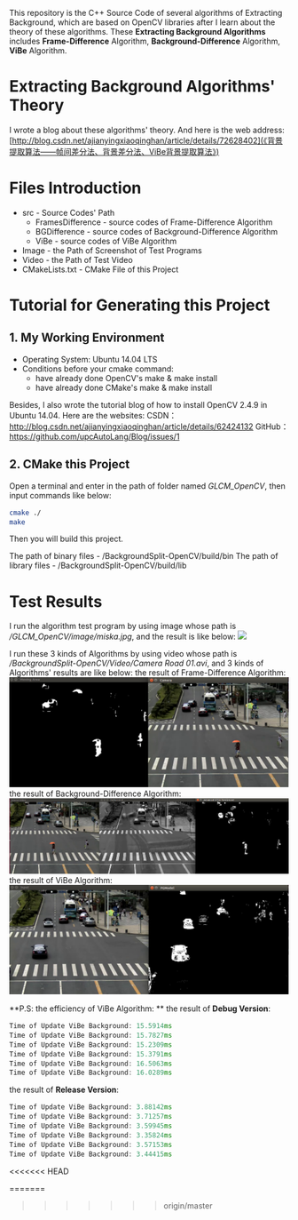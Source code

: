 This repository is the C++ Source Code of several algorithms of Extracting Background, which are based on OpenCV libraries after I learn about the theory of these algorithms.
These **Extracting Background Algorithms** includes **Frame-Difference** Algorithm, **Background-Difference** Algorithm, **ViBe** Algorithm.

# Extracting Background Algorithms' Theory
I wrote a blog about these algorithms' theory. And here is the web address:
[http://blog.csdn.net/ajianyingxiaoqinghan/article/details/72628402](《背景提取算法——帧间差分法、背景差分法、ViBe背景提取算法》)

# Files Introduction

- src - Source Codes' Path
	- FramesDifference - source codes of Frame-Difference Algorithm
	- BGDifference - source codes of Background-Difference Algorithm
	- ViBe - source codes of ViBe Algorithm
- Image - the Path of Screenshot of Test Programs
- Video - the Path of Test Video 
- CMakeLists.txt - CMake File of this Project

# Tutorial for Generating this Project
## 1. My Working Environment

- Operating System: Ubuntu 14.04 LTS
- Conditions before your cmake command:
	- have already done OpenCV's make & make install
	- have already done CMake's make & make install

Besides, I also wrote the tutorial blog of how to install OpenCV 2.4.9 in Ubuntu 14.04. Here are the websites: 
CSDN：http://blog.csdn.net/ajianyingxiaoqinghan/article/details/62424132
GitHub：https://github.com/upcAutoLang/Blog/issues/1

## 2. CMake this Project
Open a terminal and enter in the path of folder named *GLCM_OpenCV*, then input commands like below:
```bash
cmake ./
make
```
Then you will build this project.

The path of binary files - /BackgroundSplit-OpenCV/build/bin 
The path of library files - /BackgroundSplit-OpenCV/build/lib

# Test Results
I run the algorithm test program by using image whose path is */GLCM_OpenCV/image/miska.jpg*, and the result is like below:
![](./image/Test_Result.png)

I run these 3 kinds of Algorithms by using video whose path is */BackgroundSplit-OpenCV/Video/Camera Road 01.avi*, and 3 kinds of Algorithms' results are like below:
the result of Frame-Difference Algorithm:
![](./Image/FrameDifference.png)
the result of Background-Difference Algorithm:
![](./Image/GaussBG_Difference.png)
the result of ViBe Algorithm:
![](./Image/ViBe.png)

**P.S: the efficiency of ViBe Algorithm: **
the result of **Debug Version**:
```cpp
Time of Update ViBe Background: 15.5914ms
Time of Update ViBe Background: 15.7827ms
Time of Update ViBe Background: 15.2309ms
Time of Update ViBe Background: 15.3791ms
Time of Update ViBe Background: 16.5063ms
Time of Update ViBe Background: 16.0289ms
```
the result of **Release Version**:
```cpp
Time of Update ViBe Background: 3.88142ms
Time of Update ViBe Background: 3.71257ms
Time of Update ViBe Background: 3.59945ms
Time of Update ViBe Background: 3.35824ms
Time of Update ViBe Background: 3.57153ms
Time of Update ViBe Background: 3.44415ms
```
<<<<<<< HEAD

=======
>>>>>>> origin/master
